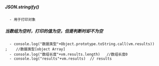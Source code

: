 ##### JSON.stringify()
      - 用于打印对象

##### 当数组为空时，打印的值为空，但是判断时却不为空
      - console.log("数据类型"+Object.prototype.toString.call(vm.results)) ;    //数据类型[object Array]
      - console.log("数组长度"+vm.results.length)   //数组长度0
      - console.log("results"+vm.results)  // results
